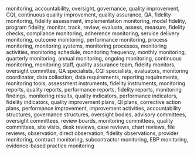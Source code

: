 monitoring, accountability, oversight, governance, quality improvement, CQI, continuous quality improvement, quality assurance, QA, fidelity monitoring, fidelity assessment, implementation monitoring, model fidelity, program fidelity, monitor, track, review, evaluate, assess, measure, fidelity checks, compliance monitoring, adherence monitoring, service delivery monitoring, outcome monitoring, performance monitoring, process monitoring, monitoring systems, monitoring processes, monitoring activities, monitoring schedule, monitoring frequency, monthly monitoring, quarterly monitoring, annual monitoring, ongoing monitoring, continuous monitoring, monitoring staff, quality assurance team, fidelity monitors, oversight committee, QA specialists, CQI specialists, evaluators, monitoring coordinator, data collection, data requirements, reporting requirements, monitoring tools, assessment instruments, fidelity instruments, monitoring reports, quality reports, performance reports, fidelity reports, monitoring findings, monitoring results, quality indicators, performance indicators, fidelity indicators, quality improvement plans, QI plans, corrective action plans, performance improvement, improvement activities, accountability structures, governance structures, oversight bodies, advisory committees, oversight committees, review boards, monitoring committees, quality committees, site visits, desk reviews, case reviews, chart reviews, file reviews, observation, direct observation, fidelity observations, provider monitoring, contract monitoring, subcontractor monitoring, EBP monitoring, evidence-based practice monitoring
